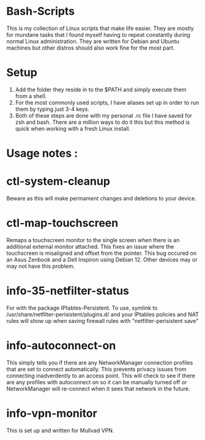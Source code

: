 # Bash-Scripts
This is my collection of Linux scripts that make life easier. They are mostly for mundane tasks that I found myself having to repeat constantly during normal Linux administration. They are written for Debian and Ubuntu machines but other distros should also work fine for the most part. 

# Setup
1. Add the folder they reside in to the $PATH and simply execute them from a shell.
2. For the most commonly used scripts, I have aliases set up in order to run them by typing just 3-4 keys.
4. Both of these steps are done with my personal .rc file I have saved for zsh and bash. There are a million ways to do it this but this method is quick when working with a fresh Linux install.


# Usage notes :

# ctl-system-cleanup
Beware as this will make permament changes and deletions to your device.

# ctl-map-touchscreen
Remaps a touchscreen monitor to the single screen when there is an additional external monitor attached. This fixes an issue where the touchscreen is misaligned and offset from the pointer. This bug occured on an Asus Zenbook and a Dell Inspiron using Debian 12. Other devices may or may not have this problem.

 # info-35-netfilter-status
For with the package IPtables-Persistent. To use, symlink to /usr/share/netfilter-perisistent/plugins.d/ and your IPtables policies and NAT rules will show up when saving firewall rules with "netfilter-perisistent save"

# info-autoconnect-on
This simply tells you if there are any NetworkManager connection profiles that are set to connect automatically. This prevents privacy issues from connecting inadverdently to an access point. This will check to see if there are any profiles with autoconnect on so it can be manually turned off or NetworkManager will re-connect when it sees that network in the future.

# info-vpn-monitor
This is set up and written for Mullvad VPN. 



